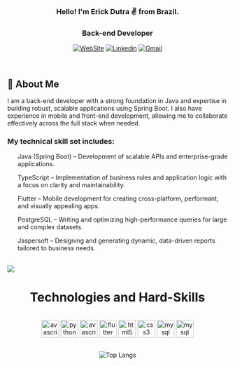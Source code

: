 <div align="center">

###  Hello! I'm Erick Dutra ✌️ from Brazil.

### Back-end Developer 
<div align="center">

[![WebSite](https://img.shields.io/badge/website-000000?style=for-the-badge&logo=About.me&logoColor=white)](https://erickdutra.github.io/Portfoil/)
[![Linkedin](https://img.shields.io/badge/LinkedIn-0077B5?style=for-the-badge&logo=linkedin&logoColor=white)](https://www.linkedin.com/in/erick-dutra-916217211/)
[![Gmail](https://img.shields.io/badge/Gmail-D14836?style=for-the-badge&logo=gmail&logoColor=white)](mailto:(deverickdutra@gmail.com))
 
</div>

</div>
</br>
<div align="start" >
<h2>🚀 <b>About Me</b> </h2>
<p text-align="justify"> I am a back-end developer with a strong foundation in Java and expertise in building robust, scalable applications using Spring Boot. I also have experience in mobile and front-end development, allowing me to collaborate effectively across the full stack when needed.</p>
<h3>My technical skill set includes:</h3>
 <ul>Java (Spring Boot) – Development of scalable APIs and enterprise-grade applications.</ul>
 <ul>TypeScript – Implementation of business rules and application logic with a focus on clarity and maintainability.</ul>
 <ul> Flutter – Mobile development for creating cross-platform, performant, and visually appealing apps.</ul>
 <ul>PostgreSQL – Writing and optimizing high-performance queries for large and complex datasets.</ul>
 <ul>Jaspersoft – Designing and generating dynamic, data-driven reports tailored to business needs.</ul>
</div>
<br/>
<img src="https://user-images.githubusercontent.com/74038190/225813708-98b745f2-7d22-48cf-9150-083f1b00d6c9.gif">

<br/>
<div style="display:  inline_block"  align="center">

# Technologies and Hard-Skills

</br>

 <img align="center" alt="avascript" height="40" width="40" src="https://cdn.jsdelivr.net/gh/devicons/devicon/icons/java/java-original.svg"/>
 <img align="center" alt="python" height="40" width="40" src="https://cdn.jsdelivr.net/gh/devicons/devicon/icons/python/python-original-wordmark.svg"/>
 <img align="center" alt="avascript" height="40" width="40" src="https://cdn.jsdelivr.net/gh/devicons/devicon/icons/typescript/typescript-original.svg"/>
 <img align="center" alt="flutter" height="40" width="40" src="https://cdn.jsdelivr.net/gh/devicons/devicon/icons/spring/spring-original-wordmark.svg"/>
 <img align="center" alt="html5" height="40" width="40" src="https://cdn.jsdelivr.net/gh/devicons/devicon/icons/html5/html5-original-wordmark.svg"/>
 <img align="center" alt="css3" height="40" width="40" src="https://cdn.jsdelivr.net/gh/devicons/devicon/icons/css3/css3-original-wordmark.svg"/>
 <img align="center" alt="mysql" height="40" width="40" src="https://cdn.jsdelivr.net/gh/devicons/devicon/icons/mysql/mysql-original-wordmark.svg"/>
 <img align="center" alt="mysql" height="40" width="40" src="https://cdn.jsdelivr.net/gh/devicons/devicon/icons/postgresql/postgresql-original-wordmark.svg"/>

</br>

</div>
<div align="center">
</br>
 
![Top Langs](https://github-readme-stats.vercel.app/api/top-langs/?username=ErickDutra&show_icons=true&theme=dracula)

</div>

##
